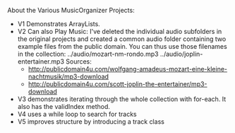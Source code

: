 
About the Various MusicOrganizer Projects:

* V1 Demonstrates ArrayLists.
* V2 Can also Play Music:
  I've deleted the individual audio subfolders in the original projects and created a common audio folder containing two example files from the public domain. You can thus use those filenames in the collection:
      ../audio/mozart-nm-rondo.mp3
      ../audio/joplin-entertainer.mp3
  Sources:
  * http://publicdomain4u.com/wolfgang-amadeus-mozart-eine-kleine-nachtmusik/mp3-download
  * http://publicdomain4u.com/scott-joplin-the-entertainer/mp3-download
* V3 demonstrates iterating through the whole collection with for-each. It also has the validIndex method.
* V4 uses a while loop to search for tracks
* V5 improves structure by introducing a track class
